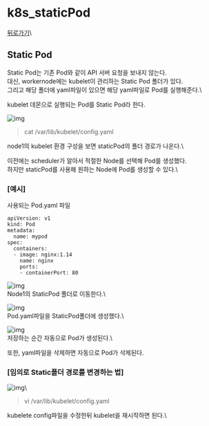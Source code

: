 # k8s\_staticPod

[뒤로가기](../)\


## Static Pod

Static Pod는 기존 Pod와 같이 API 서버 요청을 보내지 않는다.\
대신, workernode에는 kubelet이 관리하는 Static Pod 폴더가 있다.\
그리고 해당 폴더에 yaml파일이 있으면 해당 yaml파일로 Pod를 실행해준다.\


kubelet 데몬으로 실행되는 Pod를 Static Pod라 한다.

![img](../Data/Img/k8s\_staticpod1.png)

> cat /var/lib/kubelet/config.yaml

node1의 kubelet 환경 구성을 보면 staticPod의 폴더 경로가 나온다.\


이전에는 scheduler가 알아서 적절한 Node를 선택해 Pod를 생성했다.\
하지만 staticPod를 사용해 원하는 Node에 Pod를 생성할 수 있다.\


### \[예시]

사용되는 Pod.yaml 파일

```
apiVersion: v1
kind: Pod
metadata:
  name: mypod
spec:
  containers:
  - image: nginx:1.14
    name: nginx
    ports:
    - containerPort: 80
```

![img](../Data/Img/k8s\_staticpod2.png)\
Node1의 StaticPod 폴더로 이동한다.\


![img](../Data/Img/k8s\_staticpod3.png)\
Pod.yaml파일을 StaticPod폴더에 생성했다.\


![img](../Data/Img/k8s\_staticpod4.png)\
저장하는 순간 자동으로 Pod가 생성된다.\


또한, yaml파일을 삭제하면 자동으로 Pod가 삭제된다.

### \[임의로 Static폴더 경로를 변경하는 법]

![img](../Data/Img/k8s\_staticpod5.png)\


> vi /var/lib/kubelet/config.yaml

kubelete config파일을 수정한뒤 kubelet을 재시작하면 된다.\
